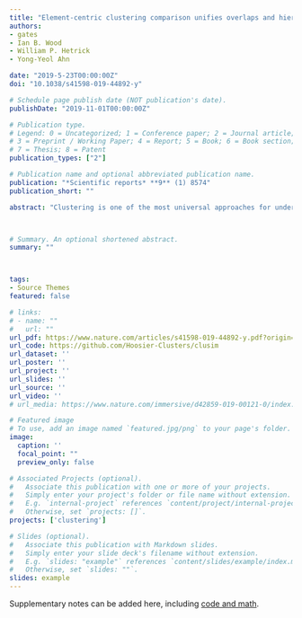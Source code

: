 ```yaml
---
title: "Element-centric clustering comparison unifies overlaps and hierarchy"
authors:
- gates
- Ian B. Wood
- William P. Hetrick
- Yong-Yeol Ahn

date: "2019-5-23T00:00:00Z"
doi: "10.1038/s41598-019-44892-y"

# Schedule page publish date (NOT publication's date).
publishDate: "2019-11-01T00:00:00Z"

# Publication type.
# Legend: 0 = Uncategorized; 1 = Conference paper; 2 = Journal article;
# 3 = Preprint / Working Paper; 4 = Report; 5 = Book; 6 = Book section;
# 7 = Thesis; 8 = Patent
publication_types: ["2"]

# Publication name and optional abbreviated publication name.
publication: "*Scientific reports* **9** (1) 8574"
publication_short: ""

abstract: "Clustering is one of the most universal approaches for understanding complex data. A pivotal aspect of clustering analysis is quantitatively comparing clusterings; clustering comparison is the basis for many tasks such as clustering evaluation, consensus clustering, and tracking the temporal evolution of clusters. In particular, the extrinsic evaluation of clustering methods requires comparing the uncovered clusterings to planted clusterings or known metadata. Yet, as we demonstrate, existing clustering comparison measures have critical biases which undermine their usefulness, and no measure accommodates both overlapping and hierarchical clusterings. Here we unify the comparison of disjoint, overlapping, and hierarchically structured clusterings by proposing a new element-centric framework: elements are compared based on the relationships induced by the cluster structure, as opposed to the traditional cluster-centric philosophy. We demonstrate that, in contrast to standard clustering similarity measures, our framework does not suffer from critical biases and naturally provides unique insights into how the clusterings differ. We illustrate the strengths of our framework by revealing new insights into the organization of clusters in two applications: the improved classification of schizophrenia based on the overlapping and hierarchical community structure of fMRI brain networks, and the disentanglement of various social homophily factors in Facebook social networks. The universality of clustering suggests far-reaching impact of our framework throughout all areas of science."



# Summary. An optional shortened abstract.
summary: ""



tags:
- Source Themes
featured: false

# links:
# - name: ""
#   url: ""
url_pdf: https://www.nature.com/articles/s41598-019-44892-y.pdf?origin=ppub
url_code: https://github.com/Hoosier-Clusters/clusim
url_dataset: ''
url_poster: ''
url_project: ''
url_slides: ''
url_source: ''
url_video: ''
# url_media: https://www.nature.com/immersive/d42859-019-00121-0/index.html

# Featured image
# To use, add an image named `featured.jpg/png` to your page's folder. 
image:
  caption: ''
  focal_point: ""
  preview_only: false

# Associated Projects (optional).
#   Associate this publication with one or more of your projects.
#   Simply enter your project's folder or file name without extension.
#   E.g. `internal-project` references `content/project/internal-project/index.md`.
#   Otherwise, set `projects: []`.
projects: ['clustering']

# Slides (optional).
#   Associate this publication with Markdown slides.
#   Simply enter your slide deck's filename without extension.
#   E.g. `slides: "example"` references `content/slides/example/index.md`.
#   Otherwise, set `slides: ""`.
slides: example
---
```


Supplementary notes can be added here, including [code and math](https://sourcethemes.com/academic/docs/writing-markdown-latex/).
